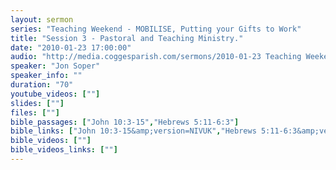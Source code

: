```yaml
---
layout: sermon
series: "Teaching Weekend - MOBILISE, Putting your Gifts to Work"
title: "Session 3 - Pastoral and Teaching Ministry."
date: "2010-01-23 17:00:00"
audio: "http://media.coggesparish.com/sermons/2010-01-23 Teaching Weekend - Session 3.mp3"
speaker: "Jon Soper"
speaker_info: ""
duration: "70"
youtube_videos: [""]
slides: [""]
files: [""]
bible_passages: ["John 10:3-15","Hebrews 5:11-6:3"]
bible_links: ["John 10:3-15&amp;version=NIVUK","Hebrews 5:11-6:3&amp;version=NIVUK"]
bible_videos: [""]
bible_videos_links: [""]
---
```


